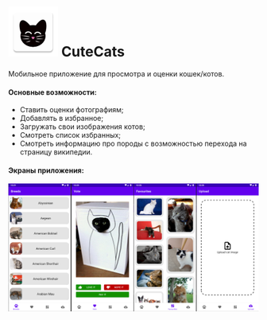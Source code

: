 # <img src="https://github.com/ncliff-git/screenshots/blob/master/cutecats_logo.png" height="100"> CuteCats
Мобильное приложение для просмотра и оценки кошек/котов.
#### Основные возможности:
  - Ставить оценки фотографиям;
  - Добавлять в избранное;
  - Загружать свои изображения котов;
  - Смотреть список избранных;
  - Смотреть информацию про породы с возможностью перехода на страницу википедии.

#### Экраны приложения:
<img src="https://github.com/ncliff-git/screenshots/blob/master/cutecats_all_screen.png">
